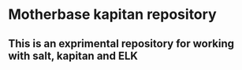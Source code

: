# Motherbase kapitan repository


## This is an exprimental repository for working with salt, kapitan and ELK
